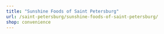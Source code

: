 ```yaml
---
title: "Sunshine Foods of Saint Petersburg"
url: /saint-petersburg/sunshine-foods-of-saint-petersburg/
shop: convenience
---
```


